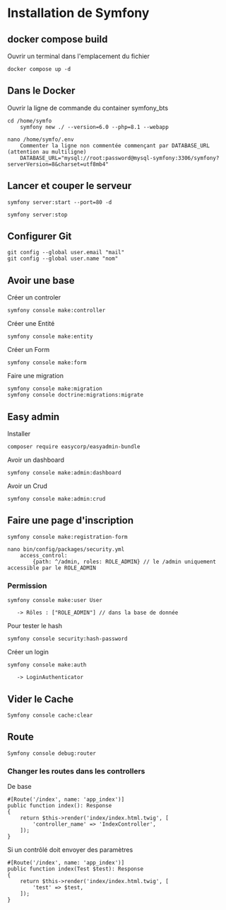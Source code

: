 # Installation de Symfony

## docker compose build

Ouvrir un terminal dans l'emplacement du fichier

	docker compose up -d

## Dans le Docker

Ouvrir la ligne de commande du container symfony_bts

	cd /home/symfo
		symfony new ./ --version=6.0 --php=8.1 --webapp

	nano /home/symfo/.env
		Commenter la ligne non commentée commençant par DATABASE_URL (attention au multiligne)
		DATABASE_URL="mysql://root:password@mysql-symfony:3306/symfony?serverVersion=8&charset=utf8mb4"

## Lancer et couper le serveur 

	symfony server:start --port=80 -d 

	symfony server:stop

## Configurer Git 

	git config --global user.email "mail"
	git config --global user.name "nom"
	
## Avoir une base
	
   Créer un controler 

	symfony console make:controller

   Créer une Entité 

	symfony console make:entity

   Créer un Form
   
   	symfony console make:form

   Faire une migration 

	symfony console make:migration
	symfony console doctrine:migrations:migrate


## Easy admin 
	
   Installer 

	composer require easycorp/easyadmin-bundle


   Avoir un dashboard

	symfony console make:admin:dashboard

   Avoir un Crud 

	symfony console make:admin:crud

## Faire une page d'inscription 

	symfony console make:registration-form
	
	nano bin/config/packages/security.yml
		access_control: 
			{path: ^/admin, roles: ROLE_ADMIN} // le /admin uniquement accessible par le ROLE_ADMIN
		

### Permission 

	symfony console make:user User

	   -> Rôles : ["ROLE_ADMIN"] // dans la base de donnée

   Pour tester le hash 

	symfony console security:hash-password

  Créer un login
  
	symfony console make:auth

	   -> LoginAuthenticator
	   

## Vider le Cache

	Symfony console cache:clear

## Route

	Symfony console debug:router

### Changer les routes dans les controllers

De base

	#[Route('/index', name: 'app_index')]
    public function index(): Response
    {
        return $this->render('index/index.html.twig', [
            'controller_name' => 'IndexController',
        ]);
    }

Si un contrôlé doit envoyer des paramètres

	#[Route('/index', name: 'app_index')]
    public function index(Test $test): Response
    {
        return $this->render('index/index.html.twig', [
            'test' => $test,
        ]);
    }
